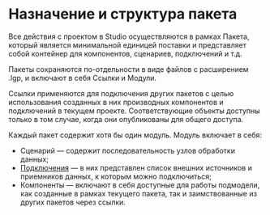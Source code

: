 # Назначение и структура пакета

Все действия с проектом в Studio осуществляются в рамках Пакета, который является минимальной единицей поставки и представляет собой контейнер для компонентов, сценариев, подключений и т.д.

Пакеты сохраняются по-отдельности в виде файлов с расширением .lgp, и включают в себя Ссылки и Модули.

Ссылки применяются для подключения других пакетов с целью использования созданных в них производных компонентов и подключений в текущем проекте. Соответствующие объекты доступны только в том случае, когда они опубликованы для общего доступа.

Каждый пакет содержит хотя бы один модуль. Модуль включает в себя:

* Сценарий — содержит последовательность узлов обработки данных;
* [Подключения](../integration/connections/README.md) — в них представлен список внешних источников и приемников данных, к которым можно подключиться;
* Компоненты — включают в себя доступные для работы подмодели, как созданные в рамках текущего пакета, так и заимствованные из других пакетов через ссылки.
